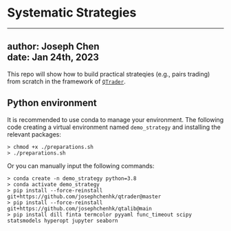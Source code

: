 # Systematic Strategies

---
author: Joseph Chen\
date: Jan 24th, 2023
---

This repo will show how to build practical strateqies 
(e.g., pairs trading) from scratch in the framework of 
[`QTrader`](https://github.com/josephchenhk/qtrader).

## Python environment

It is recommended to use conda to manage your environment. 
The following code creating a virtual environment named 
`demo_strategy` and installing the relevant packages:

```shell
> chmod +x ./preparations.sh 
> ./preparations.sh
```

Or you can manually input the following commands:

```shell
> conda create -n demo_strategy python=3.8
> conda activate demo_strategy
> pip install --force-reinstall git+https://github.com/josephchenhk/qtrader@master
> pip install --force-reinstall git+https://github.com/josephchenhk/qtalib@main
> pip install dill finta termcolor pyyaml func_timeout scipy statsmodels hyperopt jupyter seaborn
```

